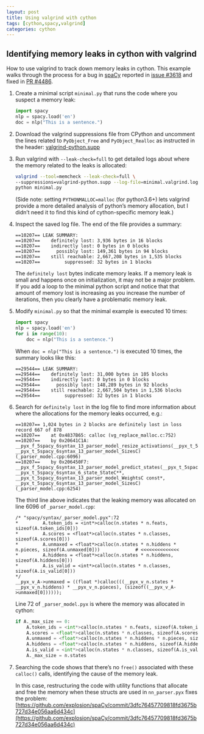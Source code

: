 ```yaml
---
layout: post
title: Using valgrind with cython
tags: [cython,spacy,valgrind]
categories: cython
---
```


## Identifying memory leaks in cython with valgrind

How to use valgrind to track down memory leaks in cython. This example walks
through the process for a bug in [spaCy](https://github.com/spaCy) reported in
[issue #3618](https://github.com/explosion/spaCy/issues/3618) and fixed in
[PR #4486](https://github.com/explosion/spaCy/pull/4486).

1. Create a minimal script `minimal.py` that runs the code where you suspect a
   memory leak:

    ```python
    import spacy
    nlp = spacy.load('en')
    doc = nlp("This is a sentence.")
    ```

2. Download the valgrind suppressions file from CPython and uncomment the
lines related to `PyObject_Free` and `PyObject_Realloc` as instructed in the
header: [valgrind-python.supp](https://github.com/python/cpython/blob/master/Misc/valgrind-python.supp)

3. Run valgrind with `--leak-check=full` to get detailed logs about where the
memory related to the leaks is allocated:

    ```bash
    valgrind --tool=memcheck --leak-check=full \
    --suppressions=valgrind-python.supp --log-file=minimal.valgrind.log \
    python minimal.py
    ```

    (Side note: setting `PYTHONMALLOC=malloc` (for python3.6+) lets valgrind
provide a more detailed analysis of python’s memory allocation, but I didn’t
need it to find this kind of cython-specific memory leak.)

4. Inspect the saved log file. The end of the file provides a summary:

    ```none
    ==10207== LEAK SUMMARY:
    ==10207==    definitely lost: 3,936 bytes in 16 blocks
    ==10207==    indirectly lost: 0 bytes in 0 blocks
    ==10207==      possibly lost: 149,361 bytes in 94 blocks
    ==10207==    still reachable: 2,667,208 bytes in 1,535 blocks
    ==10207==         suppressed: 32 bytes in 1 blocks
    ```

    The `definitely lost` bytes indicate memory leaks. If a memory leak is small
and happens once on initialization, it may not be a major problem. If you add a
loop to the minimal python script and notice that that amount of memory lost is
increasing as you increase the number of iterations, then you clearly have a
problematic memory leak.

5. Modify `minimal.py` so that the minimal example is executed 10 times:

    ```python
    import spacy
    nlp = spacy.load('en')
    for i in range(10):
        doc = nlp("This is a sentence.")
    ```

    When `doc = nlp("This is a sentence.")` is executed 10 times, the summary
looks like this:

    ```none
    ==29544== LEAK SUMMARY:
    ==29544==    definitely lost: 31,000 bytes in 105 blocks
    ==29544==    indirectly lost: 0 bytes in 0 blocks
    ==29544==      possibly lost: 148,289 bytes in 92 blocks
    ==29544==    still reachable: 2,667,504 bytes in 1,536 blocks
    ==29544==         suppressed: 32 bytes in 1 blocks
    ```

6. Search for `definitely lost` in the log file to find more information about
   where the allocations for the memory leaks occurred, e.g.:

    ```none
    ==10207== 1,024 bytes in 2 blocks are definitely lost in loss record 667 of 878
    ==10207==    at 0x4837B65: calloc (vg_replace_malloc.c:752)
    ==10207==    by 0x20641C1A: __pyx_f_5spacy_6syntax_13_parser_model_resize_activations(__pyx_t_5spacy_6syntax_13_parser_model_ActivationsC*, __pyx_t_5spacy_6syntax_13_parser_model_SizesC) (_parser_model.cpp:6096)
    ==10207==    by 0x206450F7: __pyx_f_5spacy_6syntax_13_parser_model_predict_states(__pyx_t_5spacy_6syntax_13_parser_model_ActivationsC*, __pyx_t_5spacy_6syntax_6_state_StateC**, __pyx_t_5spacy_6syntax_13_parser_model_WeightsC const*, __pyx_t_5spacy_6syntax_13_parser_model_SizesC) (_parser_model.cpp:6254)
    ```

    The third line above indicates that the leaking memory was allocated on
line 6096 of `_parser_model.cpp`:

    ```none
    /* "spacy/syntax/_parser_model.pyx":72
    *         A.token_ids = <int*>calloc(n.states * n.feats, sizeof(A.token_ids[0]))
    *         A.scores = <float*>calloc(n.states * n.classes, sizeof(A.scores[0]))
    *         A.unmaxed = <float*>calloc(n.states * n.hiddens * n.pieces, sizeof(A.unmaxed[0]))             # <<<<<<<<<<<<<<
    *         A.hiddens = <float*>calloc(n.states * n.hiddens, sizeof(A.hiddens[0]))
    *         A.is_valid = <int*>calloc(n.states * n.classes, sizeof(A.is_valid[0]))
    */
    __pyx_v_A->unmaxed = ((float *)calloc(((__pyx_v_n.states * __pyx_v_n.hiddens) * __pyx_v_n.pieces), (sizeof((__pyx_v_A->unmaxed[0])))));
    ```

    Line 72 of `_parser_model.pyx` is where the memory was allocated in cython:

    ```python
    if A._max_size == 0:
        A.token_ids = <int*>calloc(n.states * n.feats, sizeof(A.token_ids[0]))
        A.scores = <float*>calloc(n.states * n.classes, sizeof(A.scores[0]))
        A.unmaxed = <float*>calloc(n.states * n.hiddens * n.pieces, sizeof(A.unmaxed[0]))
        A.hiddens = <float*>calloc(n.states * n.hiddens, sizeof(A.hiddens[0]))
        A.is_valid = <int*>calloc(n.states * n.classes, sizeof(A.is_valid[0]))
        A._max_size = n.states
    ```

7. Searching the code shows that there’s no `free()` associated with these
   `calloc()` calls, identifying the cause of the memory leak.

   In this case, restructuring the code with utility functions that allocate
and free the memory when these structs are used in `nn_parser.pyx` fixes the
problem:
[https://github.com/explosion/spaCy/commit/3dfc76457709818fd3675b727d34e056aa6d434c](https://github.com/explosion/spaCy/commit/3dfc76457709818fd3675b727d34e056aa6d434c)

